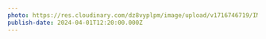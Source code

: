 ```yaml
---
photo: https://res.cloudinary.com/dz8vyplpm/image/upload/v1716746719/IMG_9349_a64mc4.jpg
publish-date: 2024-04-01T12:20:00.000Z
---
```

